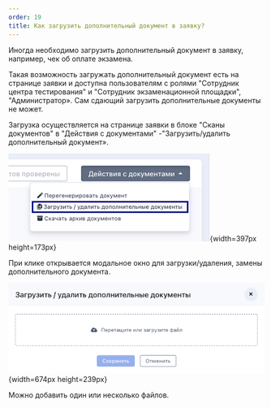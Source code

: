```yaml
---
order: 19
title: Как загрузить дополнительный документ в заявку?
---
```


Иногда необходимо загрузить дополнительный документ в заявку, например, чек об оплате экзамена. 

Такая возможность загружать дополнительный документ есть на странице заявки и доступна пользователям с ролями "Сотрудник центра тестирования" и "Сотрудник экзаменационной площадки", "Администратор». Сам сдающий загрузить дополнительные документы не может.

Загрузка осуществляется на странице заявки в блоке "Сканы документов" в "Действия с документами" -"Загрузить/удалить дополнительный документ». 

![](./kak-zagruzit-dopolnitelnyy-dokument-v-zayavku.png){width=397px height=173px}

При клике  открывается модальное окно для загрузки/удаления, замены дополнительного документа.

![](./kak-zagruzit-dopolnitelnyy-dokument-v-zayavku-2.png){width=674px height=239px}

Можно добавить один или несколько файлов.